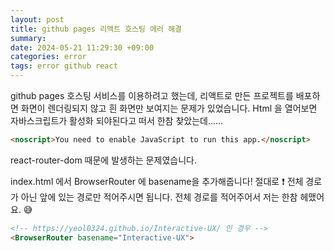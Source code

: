 ```yaml
---
layout: post
title: github pages 리액트 호스팅 에러 해결
summary: 
date: 2024-05-21 11:29:30 +09:00
categories: error
tags: error github react
---
```


github pages 호스팅 서비스를 이용하려고 했는데, 리액트로 만든 프로젝트를 배포하면 화면이 렌더링되지 않고 흰 화면만 보여지는 문제가 있었습니다. Html 을 열어보면 자바스크립트가 활성화 되야된다고 떠서 한참 찾았는데......
```html
<noscript>You need to enable JavaScript to run this app.</noscript>
```

react-router-dom 때문에 발생하는 문제였습니다.

index.html 에서 BrowserRouter 에 basename을 추가해줍니다! 절대로 ❗️ 전체 경로가 아닌 앞에 있는 경로만 적어주시면 됩니다. 전체 경로를 적어주어서 저는 한참 헤맸어요. 😅

```html
<!-- https://yeol0324.github.io/Interactive-UX/ 인 경우 -->
<BrowserRouter basename="Interactive-UX">
```